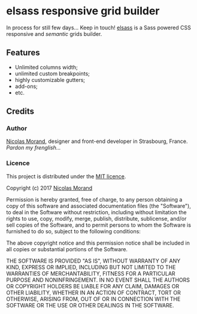 # elsass responsive grid builder

In process for still few days… Keep in touch!
[elsass](https://nicolasgraph.github.io/elsass/) is a Sass powered CSS responsive and _semantic_ grids builder.  

## Features

* Unlimited columns width;
* unlimited custom breakpoints;
* highly customizable gutters;
* add-ons;
* etc.

## Credits

### Author

[Nicolas Morand](https://twitter.com/NicolasGraph), designer and front-end developer in Strasbourg, France.  
_Pardon my frenglish…_

### Licence

This project is distributed under the [MIT licence](https://opensource.org/licenses/MIT).

Copyright (c) 2017 [Nicolas Morand](https://twitter.com/NicolasGraph)

Permission is hereby granted, free of charge, to any person obtaining a copy
of this software and associated documentation files (the "Software"), to deal
in the Software without restriction, including without limitation the rights
to use, copy, modify, merge, publish, distribute, sublicense, and/or sell
copies of the Software, and to permit persons to whom the Software is
furnished to do so, subject to the following conditions:

The above copyright notice and this permission notice shall be included in all
copies or substantial portions of the Software.

THE SOFTWARE IS PROVIDED "AS IS", WITHOUT WARRANTY OF ANY KIND, EXPRESS OR
IMPLIED, INCLUDING BUT NOT LIMITED TO THE WARRANTIES OF MERCHANTABILITY,
FITNESS FOR A PARTICULAR PURPOSE AND NONINFRINGEMENT. IN NO EVENT SHALL THE
AUTHORS OR COPYRIGHT HOLDERS BE LIABLE FOR ANY CLAIM, DAMAGES OR OTHER
LIABILITY, WHETHER IN AN ACTION OF CONTRACT, TORT OR OTHERWISE, ARISING FROM,
OUT OF OR IN CONNECTION WITH THE SOFTWARE OR THE USE OR OTHER DEALINGS IN THE
SOFTWARE.
